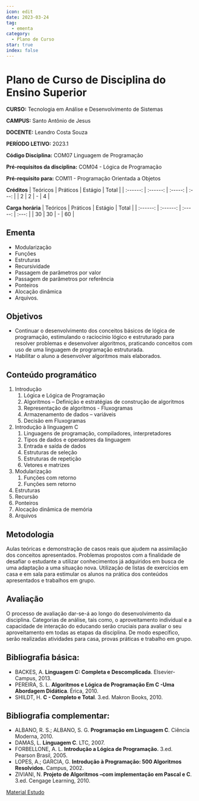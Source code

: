 ```yaml
---
icon: edit
date: 2023-03-24
tag:
  - ementa
category:
  - Plano de Curso
star: true
index: false
---
```

# Plano de Curso de Disciplina do Ensino Superior

**CURSO:** Tecnologia em Análise e Desenvolvimento de Sistemas

**CAMPUS:** Santo Antônio de Jesus

**DOCENTE:** Leandro Costa Souza

**PERÍODO LETIVO:** 2023.1

**Código Disciplina:** COM07 Linguagem de Programação

**Pré-requisitos da disciplina:** COM04 - Lógica de Programação

**Pré-requisito para:** COM11 - Programação Orientada a Objetos

**Créditos**
| Teóricos | Práticos | Estágio | Total |
| :------: | :------: | :-----: | :---: |
|    2     |    2     |    -    |   4   |


**Carga horária**
| Teóricos | Práticos | Estágio | Total |
| :------: | :------: | :-----: | :---: |
|    30    |    30    |    -    |  60   |

## Ementa

- Modularização
- Funções
- Estruturas
- Recursividade
- Passagem de parâmetros por valor
- Passagem de parâmetros por referência
- Ponteiros
- Alocação dinâmica
- Arquivos.

## Objetivos
- Continuar o desenvolvimento dos conceitos básicos de lógica de programação, estimulando o raciocínio lógico e estruturado para resolver problemas e desenvolver algoritmos, praticando conceitos com uso de uma linguagem de programação estruturada.
- Habilitar o aluno a desenvolver algoritmos mais elaborados.

## Conteúdo programático
1. Introdução
    1. Lógica e Lógica de Programação
    1. Algoritmos – Definição e estratégias de construção de algoritmos
    1. Representação de algoritmos - Fluxogramas
    1. Armazenamento de dados – variáveis
    1. Decisão em Fluxogramas
1. Introdução à linguagem C
    1. Linguagens de programação, compiladores, interpretadores
    1. Tipos de dados e operadores da linguagem
    1. Entrada e saída de dados
    1. Estruturas de seleção
    1. Estruturas de repetição
    1. Vetores e matrizes
1. Modularização
    1. Funções com retorno
    1. Funções sem retorno
1. Estruturas
1. Recursão
1. Ponteiros
1. Alocação dinâmica de memória
1. Arquivos

## Metodologia

Aulas teóricas e demonstração de casos reais que ajudem na assimilação dos conceitos apresentados. Problemas propostos com a finalidade de desafiar o estudante a utilizar conhecimentos já adquiridos em busca de uma adaptação a uma situação nova. Utilização de listas de exercícios em casa e em sala para estimular os alunos na prática dos conteúdos apresentados e trabalhos em grupo.

## Avaliação

O processo de avaliação dar-se-á ao longo do desenvolvimento da disciplina. Categorias de análise, tais como, o aproveitamento individual e a capacidade de interação do educando serão cruciais para avaliar o seu aproveitamento em todas as etapas da disciplina. De modo específico, serão realizadas atividades para casa, provas práticas e trabalho em grupo.


## Bibliografia básica:

- BACKES, A. **Linguagem C: Completa e Descomplicada**. Elsevier-Campus, 2013.
- PEREIRA, S. L. **Algoritmos e Lógica de Programação Em C -Uma Abordagem Didática**. Érica, 2010.
- SHILDT, H. **C - Completo e Total**. 3.ed. Makron Books, 2010.

## Bibliografia complementar:
- ALBANO, R. S.; ALBANO, S. G. **Programação em Linguagem C**. Ciência Moderna, 2010.
- DAMAS, L. **Linguagem C**. LTC, 2007.
- FORBELLONE, A. L. **Introdução a Lógica de Programação.** 3.ed. Pearson Brasil, 2005.
- LOPES, A.; GARCIA, G. **Introdução à Programação: 500 Algoritmos Resolvidos.** Campus, 2002.
- ZIVIANI, N. **Projeto de Algoritmos –com implementação em Pascal e C**. 3.ed. Cengage Learning, 2010.


[Material Estudo](https://github.com/20231-ifba-saj-ads-lpr/material-complementar/blob/main/README.md)